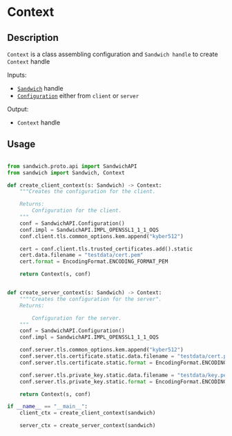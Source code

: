# Context

## Description

`Context` is a class assembling configuration and `Sandwich handle` to create `Context` handle

Inputs:
- [`Sandwich`](sandwich.md) handle
- [`Configuration`](configuration.md) either from `client` or `server`

Output:
- `Context` handle


## Usage

```python

from sandwich.proto.api import SandwichAPI
from sandwich import Sandwich, Context

def create_client_context(s: Sandwich) -> Context:
    """Creates the configuration for the client.

    Returns:
        Configuration for the client.
    """
    conf = SandwichAPI.Configuration()
    conf.impl = SandwichAPI.IMPL_OPENSSL1_1_1_OQS
    conf.client.tls.common_options.kem.append("kyber512")

    cert = conf.client.tls.trusted_certificates.add().static
    cert.data.filename = "testdata/cert.pem"
    cert.format = EncodingFormat.ENCODING_FORMAT_PEM

    return Context(s, conf)


def create_server_context(s: Sandwich) -> Context:
    """"Creates the configuration for the server".
    Returns:

        Configuration for the server.
    """
    conf = SandwichAPI.Configuration()
    conf.impl = SandwichAPI.IMPL_OPENSSL1_1_1_OQS

    conf.server.tls.common_options.kem.append("kyber512")
    conf.server.tls.certificate.static.data.filename = "testdata/cert.pem"
    conf.server.tls.certificate.static.format = EncodingFormat.ENCODING_FORMAT_PEM

    conf.server.tls.private_key.static.data.filename = "testdata/key.pem"
    conf.server.tls.private_key.static.format = EncodingFormat.ENCODING_FORMAT_PEM

    return Context(s, conf)

if __name__ == "__main__":
    client_ctx = create_client_context(sandwich)

    server_ctx = create_server_context(sandwich)
```
